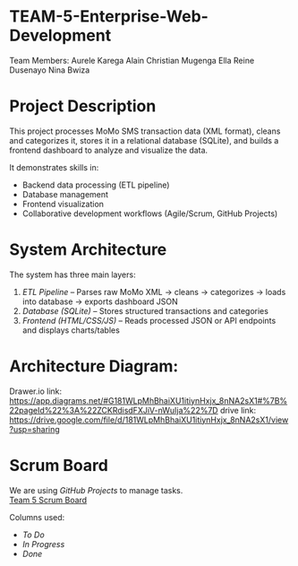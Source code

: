 # TEAM-5-Enterprise-Web-Development
Team Members:
Aurele Karega
Alain Christian Mugenga
Ella Reine Dusenayo
Nina Bwiza

# Project Description
This project processes MoMo SMS transaction data (XML format), cleans and categorizes it, stores it in a relational database (SQLite), and builds a frontend dashboard to analyze and visualize the data.



It demonstrates skills in:
- Backend data processing (ETL pipeline)
- Database management
- Frontend visualization
- Collaborative development workflows (Agile/Scrum, GitHub Projects)


# System Architecture
The system has three main layers:

1. *ETL Pipeline* – Parses raw MoMo XML → cleans → categorizes → loads into database → exports dashboard JSON  
2. *Database (SQLite)* – Stores structured transactions and categories  
3. *Frontend (HTML/CSS/JS)* – Reads processed JSON or API endpoints and displays charts/tables 

# Architecture Diagram:
Drawer.io link: https://app.diagrams.net/#G181WLpMhBhaiXU1itiynHxjx_8nNA2sX1#%7B%22pageId%22%3A%22ZCKRdisdFXJiV-nWuIja%22%7D
drive link: https://drive.google.com/file/d/181WLpMhBhaiXU1itiynHxjx_8nNA2sX1/view?usp=sharing

# Scrum Board
We are using *GitHub Projects* to manage tasks.  
[Team 5 Scrum Board](https://github.com/users/AureleKarega/projects/2) 

Columns used:
- *To Do*  
- *In Progress*  
- *Done*  

